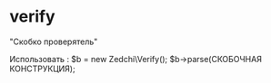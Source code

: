# verify

"Скобко проверятель"

Использовать :
$b = new Zedchi\Verify();
$b->parse(СКОБОЧНАЯ КОНСТРУКЦИЯ);

